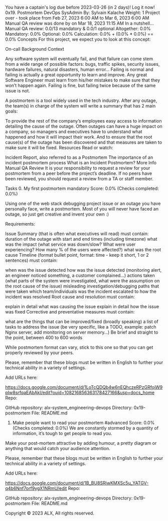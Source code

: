
You have a captain's log due before 2023-03-26 (in 2 days)! Log it now!
0x19. Postmortem
DevOps
SysAdmin
 By: Sylvain Kalache
 Weight: 1
 Project over - took place from Feb 27, 2023 6:00 AM to Mar 6, 2023 6:00 AM
 Manual QA review was done by on Mar 18, 2023 11:15 AM
In a nutshell…
Manual QA review: 0.0/13 mandatory & 0.0/1 optional
Altogether:  0.0%
Mandatory: 0.0%
Optional: 0.0%
Calculation:  0.0% + (0.0% * 0.0%)  == 0.0%
Concepts
For this project, we expect you to look at this concept:

On-call
Background Context


Any software system will eventually fail, and that failure can come stem from a wide range of possible factors: bugs, traffic spikes, security issues, hardware failures, natural disasters, human error… Failing is normal and failing is actually a great opportunity to learn and improve. Any great Software Engineer must learn from his/her mistakes to make sure that they won’t happen again. Failing is fine, but failing twice because of the same issue is not.

A postmortem is a tool widely used in the tech industry. After any outage, the team(s) in charge of the system will write a summary that has 2 main goals:

To provide the rest of the company’s employees easy access to information detailing the cause of the outage. Often outages can have a huge impact on a company, so managers and executives have to understand what happened and how it will impact their work.
And to ensure that the root cause(s) of the outage has been discovered and that measures are taken to make sure it will be fixed.
Resources
Read or watch:

Incident Report, also referred to as a Postmortem
The importance of an incident postmortem process
What is an Incident Postmortem?
More Info
Manual QA Review
It is your responsibility to request a review for your postmortem from a peer before the project’s deadline. If no peers have been reviewed, you should request a review from a TA or staff member.

Tasks
0. My first postmortem
mandatory
Score: 0.0% (Checks completed: 0.0%)


Using one of the web stack debugging project issue or an outage you have personally face, write a postmortem. Most of you will never have faced an outage, so just get creative and invent your own :)

Requirements:

Issue Summary (that is often what executives will read) must contain:
duration of the outage with start and end times (including timezone)
what was the impact (what service was down/slow? What were user experiencing? How many % of the users were affected?)
what was the root cause
Timeline (format bullet point, format: time - keep it short, 1 or 2 sentences) must contain:

when was the issue detected
how was the issue detected (monitoring alert, an engineer noticed something, a customer complained…)
actions taken (what parts of the system were investigated, what were the assumption on the root cause of the issue)
misleading investigation/debugging paths that were taken
which team/individuals was the incident escalated to
how the incident was resolved
Root cause and resolution must contain:

explain in detail what was causing the issue
explain in detail how the issue was fixed
Corrective and preventative measures must contain:

what are the things that can be improved/fixed (broadly speaking)
a list of tasks to address the issue (be very specific, like a TODO, example: patch Nginx server, add monitoring on server memory…)
Be brief and straight to the point, between 400 to 600 words

While postmortem format can vary, stick to this one so that you can get properly reviewed by your peers.

Please, remember that these blogs must be written in English to further your technical ability in a variety of settings.

Add URLs here:
 
https://docs.google.com/document/d/1LoTcQDQb4w6nEQhczeRPzGRfojW9pIw8srfqaEAbAkI/edit?ouid=108216856363178427166&usp=docs_home
Repo:

GitHub repository: alx-system_engineering-devops
Directory: 0x19-postmortem
File: README.md
  
1. Make people want to read your postmortem
#advanced
Score: 0.0% (Checks completed: 0.0%)
We are constantly stormed by a quantity of information, it’s tough to get people to read you.

Make your post-mortem attractive by adding humour, a pretty diagram or anything that would catch your audience attention.

Please, remember that these blogs must be written in English to further your technical ability in a variety of settings.

Add URLs here:
 
https://docs.google.com/document/d/1B_BU8SRiwKMXSc5u_YATGV-q4b6Nnf7orf9ygX1NRmU/edit
Repo:

GitHub repository: alx-system_engineering-devops
Directory: 0x19-postmortem
File: README.md
  
Copyright © 2023 ALX, All rights reserved.

